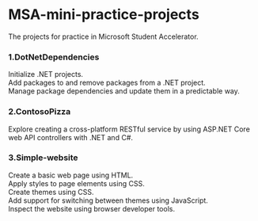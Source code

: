 # MSA-mini-practice-projects
The projects for practice in Microsoft Student Accelerator.

### 1.DotNetDependencies
Initialize .NET projects.</br>
Add packages to and remove packages from a .NET project.</br>
Manage package dependencies and update them in a predictable way.

### 2.ContosoPizza
Explore creating a cross-platform RESTful service by using ASP.NET Core web API controllers with .NET and C#.

### 3.Simple-website
Create a basic web page using HTML.</br>
Apply styles to page elements using CSS.</br>
Create themes using CSS.</br>
Add support for switching between themes using JavaScript.</br>
Inspect the website using browser developer tools.
